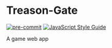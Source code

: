 # Treason-Gate

[![pre-commit](https://img.shields.io/badge/pre--commit-enabled-brightgreen?logo=pre-commit)](https://github.com/pre-commit/pre-commit)
[![JavaScript Style Guide](https://img.shields.io/badge/code_style-standard-brightgreen.svg)](https://standardjs.com)

A game web app
